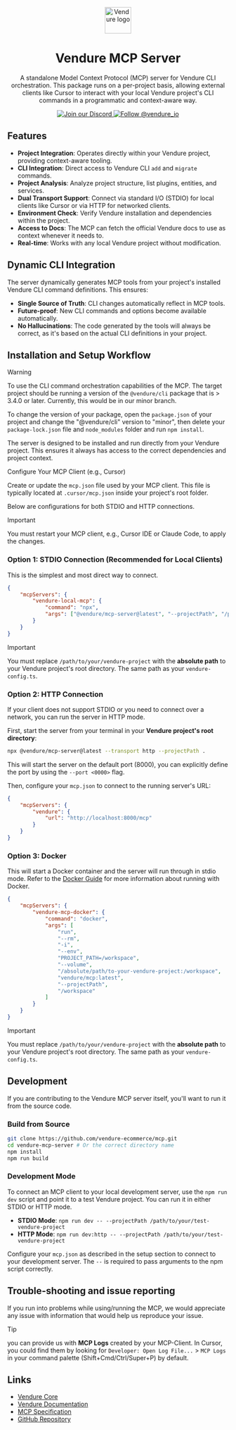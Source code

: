 <p align="center">
  <a href="https://vendure.io">
    <img alt="Vendure logo" height="60" width="auto" src="https://a.storyblok.com/f/192301/252x200/c6608214a9/brand-icon-primary.svg">
  </a>
</p>

<h1 align="center">
  Vendure MCP Server
</h1>
<p align="center">
    A standalone Model Context Protocol (MCP) server for Vendure CLI orchestration. This package runs on a per-project basis, allowing external clients like Cursor to interact with your local Vendure project's CLI commands in a programmatic and context-aware way.

</p>

<p align="center">
  <a href="https://vendure.io/community">
    <img src="https://img.shields.io/badge/join-our%20discord-7289DA.svg" alt="Join our Discord" />
  </a>
  <a href="https://twitter.com/intent/follow?screen_name=vendure_io">
    <img src="https://img.shields.io/twitter/follow/vendure_io" alt="Follow @vendure_io" />
  </a>
</p>

## Features

- **Project Integration**: Operates directly within your Vendure project, providing context-aware tooling.
- **CLI Integration**: Direct access to Vendure CLI `add` and `migrate` commands.
- **Project Analysis**: Analyze project structure, list plugins, entities, and services.
- **Dual Transport Support**: Connect via standard I/O (STDIO) for local clients like Cursor or via HTTP for networked clients.
- **Environment Check**: Verify Vendure installation and dependencies within the project.
- **Access to Docs**: The MCP can fetch the official Vendure docs to use as context whenever it needs to.
- **Real-time**: Works with any local Vendure project without modification.

## Dynamic CLI Integration

The server dynamically generates MCP tools from your project's installed Vendure CLI command definitions. This ensures:

- **Single Source of Truth**: CLI changes automatically reflect in MCP tools.
- **Future-proof**: New CLI commands and options become available automatically.
- **No Hallucinations**: The code generated by the tools will always be correct, as it's based on the actual CLI definitions in your project.

## Installation and Setup Workflow

> [!WARNING]
> To use the CLI command orchestration capabilities of the MCP. The target project should be running a version of the `@vendure/cli` package that is > 3.4.0 or later. Currently, this would be in our minor branch.
>
> To change the version of your package, open the `package.json` of your project and change the "@vendure/cli" version to "minor", then delete your `package-lock.json` file and `node_modules` folder and run `npm install`.

The server is designed to be installed and run directly from your Vendure project. This ensures it always has access to the correct dependencies and project context.

Configure Your MCP Client (e.g., Cursor)

Create or update the `mcp.json` file used by your MCP client. This file is typically located at `.cursor/mcp.json` inside your project's root folder.

Below are configurations for both STDIO and HTTP connections.

> [!IMPORTANT]
> You must restart your MCP client, e.g., Cursor IDE or Claude Code, to apply the changes.

### Option 1: STDIO Connection (Recommended for Local Clients)

This is the simplest and most direct way to connect.

```json
{
    "mcpServers": {
        "vendure-local-mcp": {
            "command": "npx",
            "args": ["@vendure/mcp-server@latest", "--projectPath", "/path/to/your/vendure-project"]
        }
    }
}
```

> [!IMPORTANT]
> You must replace `/path/to/your/vendure-project` with the **absolute path** to your Vendure project's root directory. The same path as your `vendure-config.ts`.

### Option 2: HTTP Connection

If your client does not support STDIO or you need to connect over a network, you can run the server in HTTP mode.

First, start the server from your terminal in your **Vendure project's root directory**:

```bash
npx @vendure/mcp-server@latest --transport http --projectPath .
```

This will start the server on the default port (8000), you can explicitly define the port by using the `--port <0000>` flag.

Then, configure your `mcp.json` to connect to the running server's URL:

```json
{
    "mcpServers": {
        "vendure": {
            "url": "http://localhost:8000/mcp"
        }
    }
}
```

### Option 3: Docker

This will start a Docker container and the server will run through in stdio mode. Refer to the [Docker Guide](https://github.com/vendure-ecommerce/mcp/blob/master/README-Docker.md) for more information about running with Docker.

```json
{
    "mcpServers": {
        "vendure-mcp-docker": {
            "command": "docker",
            "args": [
                "run",
                "--rm",
                "-i",
                "--env",
                "PROJECT_PATH=/workspace",
                "--volume",
                "/absolute/path/to-your-vendure-project:/workspace",
                "vendure/mcp:latest",
                "--projectPath",
                "/workspace"
            ]
        }
    }
}
```

> [!IMPORTANT]
> You must replace `/path/to/your/vendure-project` with the **absolute path** to your Vendure project's root directory. The same path as your `vendure-config.ts`.

## Development

If you are contributing to the Vendure MCP server itself, you'll want to run it from the source code.

### Build from Source

```bash
git clone https://github.com/vendure-ecommerce/mcp.git
cd vendure-mcp-server # Or the correct directory name
npm install
npm run build
```

### Development Mode

To connect an MCP client to your local development server, use the `npm run dev` script and point it to a test Vendure project. You can run it in either STDIO or HTTP mode.

- **STDIO Mode**: `npm run dev -- --projectPath /path/to/your/test-vendure-project`
- **HTTP Mode**: `npm run dev:http -- --projectPath /path/to/your/test-vendure-project`

Configure your `mcp.json` as described in the setup section to connect to your development server. The `--` is required to pass arguments to the npm script correctly.

## Trouble-shooting and issue reporting

If you run into problems while using/running the MCP, we would appreciate any issue with information that would help us reproduce your issue.

> [!TIP]
> you can provide us with **MCP Logs** created by your MCP-Client.
> In Cursor, you could find them by looking for `Developer: Open Log File...` > `MCP Logs` in your command palette (Shift+Cmd/Ctrl/Super+P) by default.

## Links

- [Vendure Core](https://github.com/vendure-ecommerce/vendure)
- [Vendure Documentation](https://www.vendure.io/docs/)
- [MCP Specification](https://spec.modelcontextprotocol.io/)
- [GitHub Repository](https://github.com/vendure-ecommerce/mcp)
